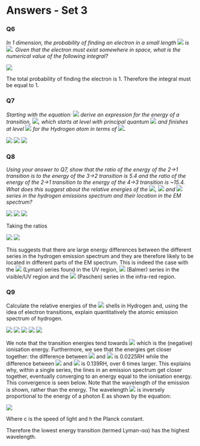 # Answers - Set 3

### Q6
*In 1 dimension, the probability of finding an electron in a small length <img src="https://render.githubusercontent.com/render/math?math=dx"> is <img src="https://render.githubusercontent.com/render/math?math=|\psi(x)|^2 dx">. Given that the electron must exist somewhere in space, what is the numerical value of the following integral?*

<img src="https://render.githubusercontent.com/render/math?math=\displaystyle \int_{-\infinity}^{\infinity}|\psi(x)|^2 dx">

The total probability of finding the electron is 1. Therefore the integral must be equal to 1.

### Q7
*Starting with the equation: <img src="https://render.githubusercontent.com/render/math?math=\displaystyle E_n=-\frac{R_H Z^2}{n^2}"> derive an expression for the energy of a transition, <img src="https://render.githubusercontent.com/render/math?math=\displaystyle E_{if}">, which starts at level with principal quantum <img src="https://render.githubusercontent.com/render/math?math=\displaystyle n_i">
 and finishes at level <img src="https://render.githubusercontent.com/render/math?math=\displaystyle n_f"> for the Hydrogen atom in terms of <img src="https://render.githubusercontent.com/render/math?math=\displaystyle R_H">.*
 
 
<img src="https://render.githubusercontent.com/render/math?math=\displaystyle E_{if}=E_f-E_i=-\frac{R_H}{n_f^2}--\frac{R_H}{n_i^2}">
<img src="https://render.githubusercontent.com/render/math?math=\displaystyle =\frac{R_H}{n_i^2}-\frac{R_H}{n_f^2}">
<img src="https://render.githubusercontent.com/render/math?math=\displaystyle =R_H \left( \frac{1}{n_i^2}-\frac{1}{n_f^2} \right) ">



### Q8
*Using your answer to Q7, show that the ratio of the energy of the 2→1 transition is to the energy of the 3→2 transition is 5.4 and the ratio of the energy of the 2→1 transition  to the energy of the 4→3 transition is ~15.4. What does this suggest about the relative energies of the <img src="https://render.githubusercontent.com/render/math?math=\displaystyle n_f=1">, <img src="https://render.githubusercontent.com/render/math?math=\displaystyle n_f=2"> and <img src="https://render.githubusercontent.com/render/math?math=\displaystyle n_3=1"> series in the hydrogen emissions spectrum and their location in the EM spectrum?*

<img src="https://render.githubusercontent.com/render/math?math=\displaystyle 2 \rightarrow 1 : \Delta E_{21}=R_HZ \left( \frac{1}{2^2}-\frac{1}{1^2} \right) = -\frac{3}{4} R_H">

<img src="https://render.githubusercontent.com/render/math?math=\displaystyle 3 \rightarrow 2 : \Delta E_{32}=R_HZ \left( \frac{1}{3^2}-\frac{1}{2^2} \right) = -\frac{5}{36} R_H">

<img src="https://render.githubusercontent.com/render/math?math=\displaystyle 4 \rightarrow 3 : \Delta E_{43}=R_HZ \left( \frac{1}{4^2}-\frac{1}{3^2} \right) = -\frac{7}{144} R_H">

Taking the ratios

<img src="https://render.githubusercontent.com/render/math?math=\displaystyle \frac{\Delta E_{21}}{\Delta E_{32}} =-\frac{3 R_H}{4} \times -\frac{36}{5} = \frac{108}{20} = 5.4 ">

<img src="https://render.githubusercontent.com/render/math?math=\displaystyle \frac{\Delta E_{21}}{\Delta E_{43}} =-\frac{3 R_H}{4} \times -\frac{144}{7} = \frac{432}{28} = 15.4 ">

This suggests that there are large energy differences between the different series in the hydrogen emission spectrum and they are therefore likely to be located in different parts of the EM spectrum. This is indeed the case with the <img src="https://render.githubusercontent.com/render/math?math=\displaystyle n_f=1">
 (Lyman) series found in the UV region, <img src="https://render.githubusercontent.com/render/math?math=\displaystyle n_f=2">
 (Balmer) series in the visible/UV region and the <img src="https://render.githubusercontent.com/render/math?math=\displaystyle n_f=3"> (Paschen) series in the infra-red region. 


### Q9
Calculate the relative energies of the <img src="https://render.githubusercontent.com/render/math?math=\displaystyle n=1,2,3,4">  shells in Hydrogen and, using the idea of electron transitions, explain quantitatively the atomic emission spectrum of hydrogen. 

<img src="https://render.githubusercontent.com/render/math?math=\displaystyle \Delta E_n=-\frac{R_H}{n^2} \Rightarrow E_1=-R_H, E_2=-\frac{R_H}{4}, E_3=-\frac{R_H}{9}, E_4=-\frac{R_H}{16}, E_5=-\frac{R_H}{25}">

<img src="https://render.githubusercontent.com/render/math?math=\displaystyle \Delta E_{21}=R_HZ \left( \frac{1}{2^2}-\frac{1}{1^2} \right) = -\frac{3}{4} R_H">

<img src="https://render.githubusercontent.com/render/math?math=\displaystyle \Delta E_{31}=R_HZ \left( \frac{1}{3^2}-\frac{1}{1^2} \right) = -\frac{8}{9} R_H">

<img src="https://render.githubusercontent.com/render/math?math=\displaystyle \Delta E_{41}=R_HZ \left( \frac{1}{4^2}-\frac{1}{1^2} \right) = -\frac{15}{16} R_H">

<img src="https://render.githubusercontent.com/render/math?math=\displaystyle \Delta E_{51}=R_HZ \left( \frac{1}{5^2}-\frac{1}{1^2} \right) = -\frac{24}{25} R_H">





We note that the transition energies tend towards <img src="https://render.githubusercontent.com/render/math?math=\displaystyle \Delta E_{\infinity}=-R_H"> which is the (negative) ionisation energy. Furthermore, we see that the energies get closer together: the difference between <img src="https://render.githubusercontent.com/render/math?math=\displaystyle \Delta E_{41}"> and <img src="https://render.githubusercontent.com/render/math?math=\displaystyle \Delta E_{51}"> is 0.0225RH while the difference between <img src="https://render.githubusercontent.com/render/math?math=\displaystyle \Delta E_{21}"> and <img src="https://render.githubusercontent.com/render/math?math=\displaystyle \Delta E_{31}"> is 0.139RH, over 6 times larger. This explains why, within a single series, the lines in an emission spectrum get closer together, eventually converging to an energy equal to the ionisation energy.
This convergence is seen below. Note that the wavelength of the emission is shown, rather than the energy. The wavelength  <img src="https://render.githubusercontent.com/render/math?math=\displaystyle \lambda">
 is inversely proportional to the energy of a photon E as shown by the equation:
 
 <img src="https://render.githubusercontent.com/render/math?math=\displaystyle E=\frac{h \nu}{\lambda} =\frac{hc}{\lambda}">

Where c is the speed of light and h the Planck constant. 

Therefore the lowest energy transition (termed Lyman-αα) has the highest wavelength. 

